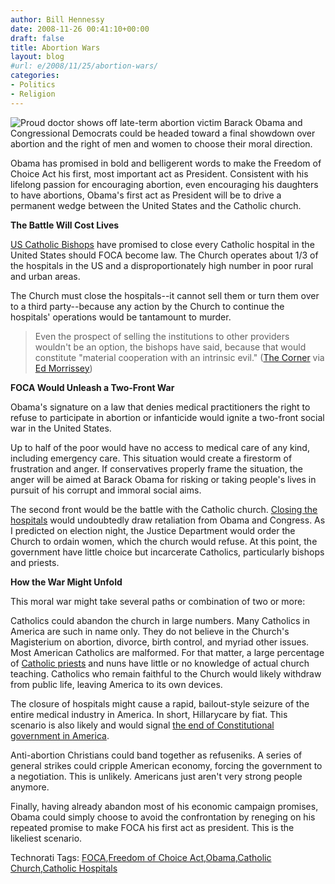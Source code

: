 ```yaml
---
author: Bill Hennessy
date: 2008-11-26 00:41:10+00:00
draft: false
title: Abortion Wars
layout: blog
#url: e/2008/11/25/abortion-wars/
categories:
- Politics
- Religion
---
```


![Proud doctor shows off late-term abortion victim](https://www.100abortionpictures.com/Aborted_Baby_Pictures_Abortion_Photos/images/abortedbaby11.jpg)
Barack Obama and Congressional Democrats could be headed toward a final showdown over abortion and the right of men and women to choose their moral direction.

 

Obama has promised in bold and belligerent words to make the Freedom of Choice Act his first, most important act as President. Consistent with his lifelong passion for encouraging abortion, even encouraging his daughters to have abortions, Obama's first act as President will be to drive a permanent wedge between the United States and the Catholic church.

 

**The Battle Will Cost Lives**

 

[US Catholic Bishops](A79C0E1F-BDDC-46ED-81C0-2624F4C8F8BB) have promised to close every Catholic hospital in the United States should FOCA become law. The Church operates about 1/3 of the hospitals in the US and a disproportionately high number in poor rural and urban areas.

 

The Church must close the hospitals--it cannot sell them or turn them over to a third party--because any action by the Church to continue the hospitals' operations would be tantamount to murder.

 

>   
> 
> Even the prospect of selling the institutions to other providers wouldn't be an option, the bishops have said, because that would constitute "material cooperation with an intrinsic evil." ([The Corner](https://corner.nationalreview.com/post/?q=Y2RjZmY2MmE1NmEzYTgzODg2ZWVmN2M0NzQxNmZhMzQ=) via [Ed Morrissey](https://hotair.com/archives/2008/11/25/does-foca-mean-an-end-to-catholic-health-care/))
> 
> 

 

**FOCA Would Unleash a Two-Front War**

 

Obama's signature on a law that denies medical practitioners the right to refuse to participate in abortion or infanticide would ignite a two-front social war in the United States.

 

Up to half of the poor would have no access to medical care of any kind, including emergency care. This situation would create a firestorm of frustration and anger. If conservatives properly frame the situation, the anger will be aimed at Barack Obama for risking or taking people's lives in pursuit of his corrupt and immoral social aims.

 

The second front would be the battle with the Catholic church. [Closing the hospitals](https://www.fallibleblogma.com/index.php/2008/11/25/obama-could-close-catholic-hospitals/) would undoubtedly draw retaliation from Obama and Congress. As I predicted on election night, the Justice Department would order the Church to ordain women, which the church would refuse. At this point, the government have little choice but incarcerate Catholics, particularly bishops and priests.

 

**How the War Might Unfold**

 

This moral war might take several paths or combination of two or more:

 

Catholics could abandon the church in large numbers. Many Catholics in America are such in name only. They do not believe in the Church's Magisterium on abortion, divorce, birth control, and myriad other issues. Most American Catholics are malformed. For that matter, a large percentage of [Catholic priests](https://romancatholicblog.typepad.com/roman_catholic_blog/2006/08/new_stricter_pr.html) and nuns have little or no knowledge of actual church teaching. Catholics who remain faithful to the Church would likely withdraw from public life, leaving America to its own devices. 

 

The closure of hospitals might cause a rapid, bailout-style seizure of the entire medical industry in America. In short, Hillarycare by fiat. This scenario is also likely and would signal [the end of Constitutional government in America](https://www.stoptheaclu.com/archives/2008/11/25/penn-democrat-who-really-cares-about-the-constitution/).

 

Anti-abortion Christians could band together as refuseniks. A series of general strikes could cripple American economy, forcing the government to a negotiation. This is unlikely. Americans just aren't very strong people anymore.

 

Finally, having already abandon most of his economic campaign promises, Obama could simply choose to avoid the confrontation by reneging on his repeated promise to make FOCA his first act as president. This is the likeliest scenario.

 

Technorati Tags: [FOCA](https://technorati.com/tags/FOCA),[Freedom of Choice Act](https://technorati.com/tags/Freedom%20of%20Choice%20Act),[Obama](https://technorati.com/tags/Obama),[Catholic Church](https://technorati.com/tags/Catholic%20Church),[Catholic Hospitals](https://technorati.com/tags/Catholic%20Hospitals)
